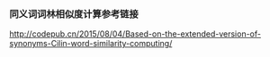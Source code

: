 ###  同义词词林相似度计算参考链接 

 http://codepub.cn/2015/08/04/Based-on-the-extended-version-of-synonyms-Cilin-word-similarity-computing/
